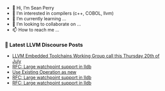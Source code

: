 - 👋 Hi, I’m Sean Perry
- 👀 I’m interested in compilers (c++, COBOL, llvm)
- 🌱 I’m currently learning ...
- 💞️ I’m looking to collaborate on ...
- 📫 How to reach me ...

<!---
s66perry/s66perry is a ✨ special ✨ repository because its `README.md` (this file) appears on your GitHub profile.
You can click the Preview link to take a look at your changes.
--->
### 📕 Latest LLVM Discourse Posts

<!-- DISCOURSE-LLVM:START -->
- [LLVM Embedded Toolchains Working Group call this Thursday 20th of July](https://discourse.llvm.org/t/llvm-embedded-toolchains-working-group-call-this-thursday-20th-of-july/72131#post_2)
- [RFC: Large watchpoint support in lldb](https://discourse.llvm.org/t/rfc-large-watchpoint-support-in-lldb/72116#post_8)
- [Use Existing Operation as new](https://discourse.llvm.org/t/use-existing-operation-as-new/72137#post_9)
- [RFC: Large watchpoint support in lldb](https://discourse.llvm.org/t/rfc-large-watchpoint-support-in-lldb/72116#post_7)
- [RFC: Large watchpoint support in lldb](https://discourse.llvm.org/t/rfc-large-watchpoint-support-in-lldb/72116#post_6)
<!-- DISCOURSE-LLVM:END -->
